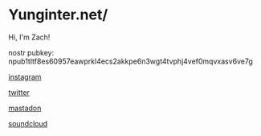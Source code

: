 # Yunginter.net/

Hi, I'm Zach!  

nostr pubkey: npub1tltf8es60957eawprkl4ecs2akkpe6n3wgt4tvphj4vef0mqvxasv6ve7g  

[instagram](https://www.instagram.com/yunginternetgod/)  

[twitter](https://twitter.com/yunginternetgod/)  

[mastadon](https://mastodon.social/@internetgod)  

[soundcloud](soundcloud.com/z10021)  

